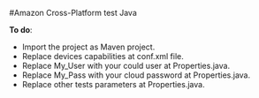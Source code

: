 #Amazon Cross-Platform test Java

**To do**:
- Import the project as Maven project.
- Replace devices capabilities at conf.xml file.
- Replace My_User with your could user at Properties.java.
- Replace My_Pass with your cloud password at Properties.java.
- Replace other tests parameters at Properties.java.